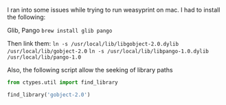 I ran into some issues while trying to run weasyprint on mac. I had to install the following:

Glib, Pango
`brew install glib pango `

Then link them:
`ln -s /usr/local/lib/libgobject-2.0.dylib /usr/local/lib/gobject-2.0`
`ln -s /usr/local/lib/libpango-1.0.dylib /usr/local/lib/pango-1.0`


Also, the following script allow the seeking of library paths
```python
from ctypes.util import find_library

find_library('gobject-2.0')
```
